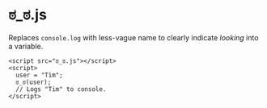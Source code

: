 # ಠ_ಠ.js

Replaces `console.log` with less-vague name to clearly indicate *looking* into a variable.

    <script src="ಠ_ಠ.js"></script>
    <script>
      user = "Tim";
      ಠ_ಠ(user);
      // Logs "Tim" to console.
    </script>
